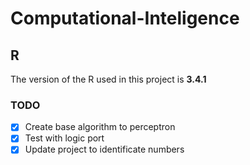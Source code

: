 # Computational-Inteligence

## R
The version of the R used in this project is **3.4.1**

### TODO
- [x] Create base algorithm to perceptron
- [x] Test with logic port
- [x] Update project to identificate numbers